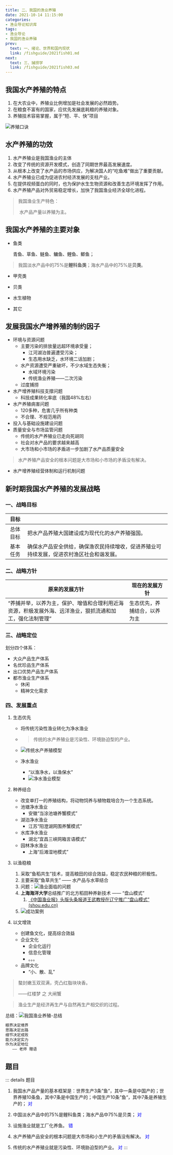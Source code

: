 ```yaml
---
title: 二、我国的渔业养殖
date: 2021-10-14 11:15:00
categories:
- 渔业导论知识库
tags:
- 渔业导论
- 我国的渔业养殖
prev:
  text: 一、绪论、世界和国内现状
  link: /fishguide/2021fish01.md
next:
  text: 三、捕捞学
  link: /fishguide/2021fish03.md
---
```


## 我国水产养殖的特点

1. 在大农业中，养殖业比例增加是社会发展的必然趋势。
2. 在粮食不富有的国家，应优先发展底耗粮的养殖对象。
3. 养殖技术容易掌握，属于“短、平、快”项目
<!--more-->
![养殖口诀](https://i.loli.net/2021/08/26/zoT8ibFsIE2pPmA.png)

## 水产养殖的功效

1. 水产养殖业是我国渔业的主体
2. 改变了传统的资源开发模式，创造了同期世界最高发展速度。
3. 从根本上改变了水产品的市场供应，为解决国人的“吃鱼难”做出了重要贡献。
4. 水产养殖业已成为促进农村经济发展的支柱产业。
5. 在提供视频蛋白的同时，也为保护水生生物资源和改善生态环境发挥了作用。
6. 水产养殖产品对外贸易稳定增长，加快了我国渔业经济全球化进程。

> 我国渔业生产特色：
>
> ​ 水产品产量以养殖为主。

## 我国水产养殖的主要对象

- 鱼类

  青鱼、草鱼、鲢鱼、鳙鱼、鲤鱼、鲫鱼；

> 我国淡水产品中的75%是**鲤科鱼类**；海水产品中的75%是**贝类**。

- 甲壳类

- 贝类

- 水生植物

- 其它

## 发展我国水产增养殖的制约因子

- 环境与资源问题
  - 主要污染的排放量远超环境承受量；
    - 江河湖泊普遍遭受污染；
    - 生态用水缺乏，水环境二话加剧；
  - 水产资源遭受严重破坏，不少水域生态失衡；
    - 水域环境污染
    - 传统渔业养殖——二次污染
  - 过度捕捞
- 水产增养殖科技支撑问题
  - 科技成果转化率底（我国48%左右）
- 水产养殖病害问题
  - 120多种，危害几乎所有种类
  - 不合理、不规范用药
- 投入与基础设施建设问题
- 质量安全与市场监管问题
  - 传统的水产养殖业已走向死胡同
  - 社会对水产品的要求越来越高
  - 大市场和小市场的矛盾进一步加剧了水产品质量安全

> 水产养殖产品安全的根本问题是大市场和小市场的矛盾没有解决。

- 水产增养殖经营体制和运行机制问题

## 新时期我国水产养殖的发展战略

### 一、战略目标

|   目标   |                                                              |
| :------: | :----------------------------------------------------------- |
| 总体目标 | 把水产品养殖大国建设成为现代化的水产养殖强国。               |
| 基本任务 | 确保水产品安全供给，确保渔农民持续增收，促进养殖业可持续发展，促进农村渔区社会和谐发展。 |

### 二、战略方针

| 原来的发展方针                                               | 现在的发展方针               |
| ------------------------------------------------------------ | ---------------------------- |
| “养捕并举，以养为主，保护、增值和合理利用近海资源，积极发展外海、远洋渔业，狠抓流通和加工，强化法制管理” | 生态优先，养捕结合，以养为主 |

### 三、战略定位

划分四个体系：

- 大众产品生产体系
- 名优珍品生产体系
- 出口优势产品生产体系
- 都市渔业生产体系
  - 休闲
  - 精神文化需求

### 四、发展重点

1. 生态优先

   - 将传统污染性渔业转化为净水渔业

   - > 传统的水产养殖业是污染性、环境胁迫型的产业。

   - ![传统水产养殖模型](https://i.loli.net/2021/08/26/tBAxPULKEyfGmJq.png)

   - 净水渔业

     - “以渔净水，以渔保水”
     - ![净水渔业模型](https://i.loli.net/2021/08/26/LHF8Wbw5qe14sOc.png)

2. 种养结合

   - 改变单打一的养殖结构，将动物饲养与植物栽培合为一个生态系统。
   - 池塘净水渔业
     - 安徽“当涂池塘养蟹模式”
   - 湖泊净水渔业
     - 江苏“阳澄湖网围养蟹模式”
   - 水库净水渔业
     - 湖北“宜昌三峡网箱言语模式”
   - 园林净水渔业
     - 上海“后滩湿地模式”

3. 以渔稳粮

   1. 采取“鱼稻共生”技术，提高粮田的综合效益，稳定农民种粮的积极性。
   2. 主要采取“鱼草共生” —— 水产品与水草结合
   3. 问题：![渔业面临的问题](https://i.loli.net/2021/08/26/dUn3GqX98v675Ar.png)
   4. **上海海洋大学**总结推广的北方稻田种养新技术 —— “盘山模式”
      1. [《中国渔业报》头版头条报道王武教授在辽宁推广“盘山模式” (shou.edu.cn)](https://www.shou.edu.cn/2008/0927/c393a124910/page.htm)
   5. ![成功案例](https://i.loli.net/2021/08/26/U5mPQfIAKkMHVLd.png)

4. 以文增效

   - 创建鱼文化，提高综合效益
   - 企业文化
     - 企业化运行
     - 信息化管理
     - 。。。
   - 品牌文化
     - “小、散、乱”

> 螯封嫩玉双双满，壳凸红脂块块香。
>
> ——红楼梦 之 大闸蟹

> 渔业生产是经济再生产与自然再生产相交织的过程。

总结：![我国渔业养殖-总结](https://i.loli.net/2021/08/26/hjEt9bcWXlTY8QU.png)

```txt
眼界决定境界
思路决定出路
细节决定成败
能力决定实力
作为决定地位
   —— 老师 赠语
```

## 题目

::: details 题目
1. 我国水产品产量的基本框架是：世界生产3条”鱼“，其中一条是中国产的；世界养殖10条鱼，其中7条是中国生产的；中国生产10条”鱼“，其中7条是养殖生产的；
  <span style="color: blue;">对</span>

2. 中国淡水产品中的75%是鲤科鱼类；海水产品中75%是贝类；
  <span style="color: blue;">对</span>

3. 设施渔业就是工厂化养鱼。
  <span style="color: blue;">错</span>

4. 水产养殖产品安全的根本问题是大市场和小生产的矛盾没有解决。
  <span style="color: blue;">对</span>

5. 传统的水产养殖业就是污染性、环境胁迫型的产业。
  <span style="color: blue;">对</span>
:::